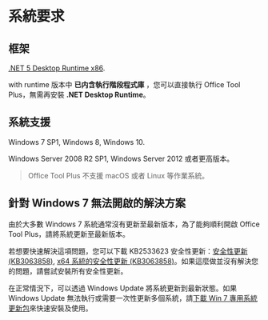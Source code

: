 # 系統要求

## 框架

[.NET 5 Desktop Runtime x86](https://dotnet.microsoft.com/download/dotnet/current/runtime).

with runtime 版本中 **已内含執行階段程式庫** ，您可以直接執行 Office Tool Plus，無需再安裝 **.NET Desktop Runtime**。

## 系統支援

Windows 7 SP1, Windows 8, Windows 10.

Windows Server 2008 R2 SP1, Windows Server 2012 或者更高版本。

> Office Tool Plus 不支援 macOS 或者 Linux 等作業系統。

## 針對 Windows 7 無法開啟的解決方案

由於大多數 Windows 7 系統通常沒有更新至最新版本，為了能夠順利開啟 Office Tool Plus，請將系統更新至最新版本。

若想要快速解決這項問題，您可以下載 KB2533623 安全性更新：[安全性更新 (KB3063858)](https://www.microsoft.com/zh-tw/download/details.aspx?id=47409), [x64 系統的安全性更新 (KB3063858)](https://www.microsoft.com/zh-tw/download/details.aspx?id=47442)。如果這麼做並沒有解決您的問題，請嘗試安裝所有安全性更新。

在正常情況下，可以透過 Windows Update 將系統更新到最新狀態。如果 Windows Update 無法執行或需要一次性更新多個系統，請[下載 Win 7 專用系統更新包](https://download.coolhub.top/Extensions/Win7_UpdatePack/)來快速安裝及使用。
